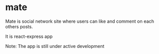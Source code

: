 # mate
Mate is social network site where users can like and comment on each others posts.

It is react-express app

Note: The app is still under active development
